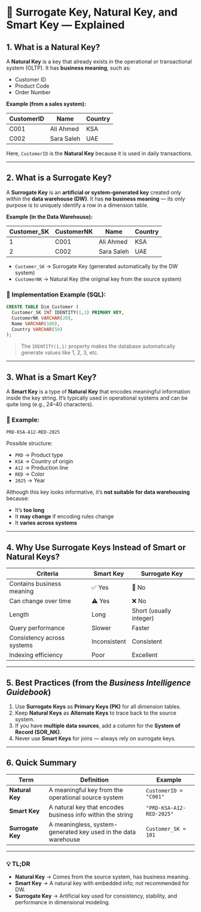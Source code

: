 # 🔑 Surrogate Key, Natural Key, and Smart Key — Explained

## 1. What is a **Natural Key**?

A **Natural Key** is a key that already exists in the operational or transactional system (OLTP).
It has **business meaning**, such as:

* Customer ID
* Product Code
* Order Number

**Example (from a sales system):**

| CustomerID | Name       | Country |
| ---------- | ---------- | ------- |
| C001       | Ali Ahmed  | KSA     |
| C002       | Sara Saleh | UAE     |

Here, `CustomerID` is the **Natural Key** because it is used in daily transactions.

---

## 2. What is a **Surrogate Key**?

A **Surrogate Key** is an **artificial or system-generated key** created only within the **data warehouse (DW)**.
It has **no business meaning** — its only purpose is to uniquely identify a row in a dimension table.

**Example (in the Data Warehouse):**

| Customer_SK | CustomerNK | Name       | Country |
| ----------- | ---------- | ---------- | ------- |
| 1           | C001       | Ali Ahmed  | KSA     |
| 2           | C002       | Sara Saleh | UAE     |

* `Customer_SK` → Surrogate Key (generated automatically by the DW system)
* `CustomerNK` → Natural Key (the original key from the source system)

### 🔧 Implementation Example (SQL):

```sql
CREATE TABLE Dim_Customer (
  Customer_SK INT IDENTITY(1,1) PRIMARY KEY,
  CustomerNK VARCHAR(20),
  Name VARCHAR(100),
  Country VARCHAR(50)
);
```

> The `IDENTITY(1,1)` property makes the database automatically generate values like 1, 2, 3, etc.

---

## 3. What is a **Smart Key**?

A **Smart Key** is a type of **Natural Key** that encodes meaningful information inside the key string.
It’s typically used in operational systems and can be quite long (e.g., 24–40 characters).

### 🧩 Example:

```
PRD-KSA-A12-RED-2025
```

Possible structure:

* `PRD` → Product type
* `KSA` → Country of origin
* `A12` → Production line
* `RED` → Color
* `2025` → Year

Although this key looks informative, it’s **not suitable for data warehousing** because:

* It’s **too long**
* It **may change** if encoding rules change
* It **varies across systems**

---

## 4. Why Use Surrogate Keys Instead of Smart or Natural Keys?

| Criteria                   | Smart Key    | Surrogate Key           |
| -------------------------- | ------------ | ----------------------- |
| Contains business meaning  | ✅ Yes        | 🚫 No                   |
| Can change over time       | ⚠️ Yes       | ❌ No                    |
| Length                     | Long         | Short (usually integer) |
| Query performance          | Slower       | Faster                  |
| Consistency across systems | Inconsistent | Consistent              |
| Indexing efficiency        | Poor         | Excellent               |

---

## 5. Best Practices (from the *Business Intelligence Guidebook*)

1. Use **Surrogate Keys** as **Primary Keys (PK)** for all dimension tables.
2. Keep **Natural Keys** as **Alternate Keys** to trace back to the source system.
3. If you have **multiple data sources**, add a column for the **System of Record (SOR_NK)**.
4. Never use **Smart Keys** for joins — always rely on surrogate keys.

---

## 6. Quick Summary

| Term              | Definition                                                     | Example                  |
| ----------------- | -------------------------------------------------------------- | ------------------------ |
| **Natural Key**   | A meaningful key from the operational source system            | `CustomerID = "C001"`    |
| **Smart Key**     | A natural key that encodes business info within the string     | `"PRD-KSA-A12-RED-2025"` |
| **Surrogate Key** | A meaningless, system-generated key used in the data warehouse | `Customer_SK = 101`      |

---

### 💡 TL;DR

* **Natural Key** → Comes from the source system, has business meaning.
* **Smart Key** → A natural key with embedded info; not recommended for DW.
* **Surrogate Key** → Artificial key used for consistency, stability, and performance in dimensional modeling.

